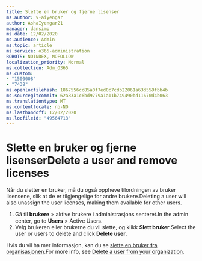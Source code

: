 ```yaml
---
title: Slette en bruker og fjerne lisenser
ms.author: v-aiyengar
author: AshaIyengar21
manager: dansimp
ms.date: 12/02/2020
ms.audience: Admin
ms.topic: article
ms.service: o365-administration
ROBOTS: NOINDEX, NOFOLLOW
localization_priority: Normal
ms.collection: Adm_O365
ms.custom:
- "1500008"
- "7438"
ms.openlocfilehash: 1867556cc85a0f7ed0c7cdb22061a63d559fbb4b
ms.sourcegitcommit: 62a83a1c6bd9779a1a11b749490bd11670d4b063
ms.translationtype: MT
ms.contentlocale: nb-NO
ms.lasthandoff: 12/02/2020
ms.locfileid: "49564713"
---
```

# <a name="delete-a-user-and-remove-licenses"></a><span data-ttu-id="72712-102">Slette en bruker og fjerne lisenser</span><span class="sxs-lookup"><span data-stu-id="72712-102">Delete a user and remove licenses</span></span>

<span data-ttu-id="72712-103">Når du sletter en bruker, må du også oppheve tilordningen av bruker lisensene, slik at de er tilgjengelige for andre brukere.</span><span class="sxs-lookup"><span data-stu-id="72712-103">Deleting a user will also unassign the user licenses, making them available for other users.</span></span> 
1. <span data-ttu-id="72712-104">Gå til **brukere** > aktive brukere i administrasjons senteret.</span><span class="sxs-lookup"><span data-stu-id="72712-104">In the admin center, go to **Users** > Active Users.</span></span>
1. <span data-ttu-id="72712-105">Velg brukeren eller brukerne du vil slette, og klikk **Slett bruker**.</span><span class="sxs-lookup"><span data-stu-id="72712-105">Select the user or users to delete and click **Delete user**.</span></span>

<span data-ttu-id="72712-106">Hvis du vil ha mer informasjon, kan du se [slette en bruker fra organisasjonen](https://docs.microsoft.com/microsoft-365/admin/add-users/delete-a-user).</span><span class="sxs-lookup"><span data-stu-id="72712-106">For more info, see [Delete a user from your organization](https://docs.microsoft.com/microsoft-365/admin/add-users/delete-a-user).</span></span> 